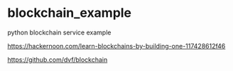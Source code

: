 # blockchain_example
python blockchain service example

https://hackernoon.com/learn-blockchains-by-building-one-117428612f46

https://github.com/dvf/blockchain
